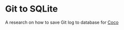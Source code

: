 # Git to SQLite

A research on how to save Git log to database for [Coco](https://github.com/inherd/coco)

